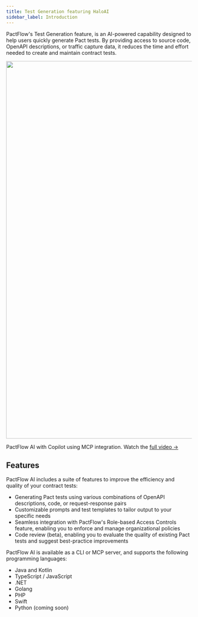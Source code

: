 ```yaml
---
title: Test Generation featuring HaloAI
sidebar_label: Introduction
---
```


PactFlow's Test Generation feature, is an AI-powered capability designed to help users quickly generate Pact tests. By providing access to source code, OpenAPI descriptions, or traffic capture data, it reduces the time and effort needed to create and maintain contract tests.

<div style={{textAlign: 'center'}}>
  <img src="/img/mcp2.gif" width="1024" />
  <p style={{marginTop: '-25px', fontStyle: 'italic', fontSize: '90%'}}>PactFlow AI with Copilot using MCP integration. Watch the <a href="https://www.youtube.com/watch?v=VNe_Y6FcBqA&">full video →</a></p>
</div>

## Features

PactFlow AI includes a suite of features to improve the efficiency and quality of your contract tests:

* Generating Pact tests using various combinations of OpenAPI descriptions, code, or request-response pairs
* Customizable prompts and test templates to tailor output to your specific needs
* Seamless integration with PactFlow's Role-based Access Controls feature, enabling you to enforce and manage organizational policies
* Code review (beta), enabling you to evaluate the quality of existing Pact tests and suggest best-practice improvements

PactFlow AI is available as a CLI or MCP server, and supports the following programming languages:

* Java and Kotlin
* TypeScript / JavaScript
* .NET
* Golang
* PHP
* Swift
* Python (coming soon)
